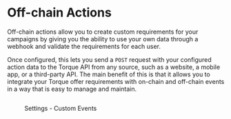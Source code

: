 # Off-chain Actions

Off-chain actions allow you to create custom requirements for your campaigns by giving you the ability to use your own data through a webhook and validate the requirements for each user.&#x20;

Once configured, this lets you send a `POST` request with your configured action data to the Torque API from any source, such as a website, a mobile app, or a third-party API. The main benefit of this is that it allows you to integrate your Torque offer requirements with on-chain and off-chain events in a way that is easy to manage and maintain.

<figure><img src="../.gitbook/assets/Screenshot 2025-03-27 at 3.15.03 PM.png" alt=""><figcaption><p>Settings - Custom Events</p></figcaption></figure>
